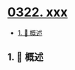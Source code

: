 # [0322. xxx](https://github.com/Tdahuyou/TNotes.leetcode/tree/main/notes/0322.%20xxx)

<!-- region:toc -->

- [1. 📝 概述](#1--概述)

<!-- endregion:toc -->

## 1. 📝 概述
